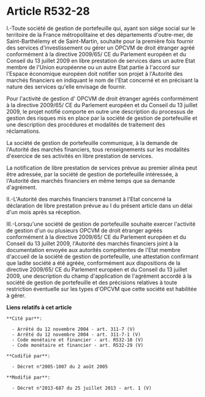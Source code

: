 # Article R532-28

I.-Toute société de gestion de portefeuille qui, ayant son siège social sur le territoire de la France métropolitaine et des
départements d'outre-mer, de Saint-Barthélemy et de Saint-Martin, souhaite pour la première fois fournir des services
d'investissement ou gérer un OPCVM de droit étranger agréé conformément à la directive 2009/65/ CE du Parlement européen et
du Conseil du 13 juillet 2009 en libre prestation de services dans un autre Etat membre de l'Union européenne ou un autre
Etat partie à l'accord sur l'Espace économique européen doit notifier son projet à l'Autorité des marchés financiers en
indiquant le nom de l'Etat concerné et en précisant la nature des services qu'elle envisage de fournir. 

Pour l'activité de gestion d' OPCVM de droit étranger agréés conformément à la directive 2009/65/ CE du Parlement européen et
du Conseil du 13 juillet 2009, le projet notifié comporte en outre une description du processus de gestion des risques mis en
place par la société de gestion de portefeuille et une description des procédures et modalités de traitement des
réclamations. 

La société de gestion de portefeuille communique, à la demande de l'Autorité des marchés financiers, tous renseignements sur
les modalités d'exercice de ses activités en libre prestation de services. 

La notification de libre prestation de services prévue au premier alinéa peut être adressée, par la société de gestion de
portefeuille intéressée, à l'Autorité des marchés financiers en même temps que sa demande d'agrément. 

II.-L'Autorité des marchés financiers transmet à l'Etat concerné la déclaration de libre prestation prévue au I du présent
article dans un délai d'un mois après sa réception. 

III.-Lorsqu'une société de gestion de portefeuille souhaite exercer l'activité de gestion d'un ou plusieurs OPCVM de droit
étranger agréés conformément à la directive 2009/65/ CE du Parlement européen et du Conseil du 13 juillet 2009, l'Autorité
des marchés financiers joint à la documentation envoyée aux autorités compétentes de l'Etat membre d'accueil de la société de
gestion de portefeuille, une attestation confirmant que ladite société a été agréée, conformément aux dispositions de la
directive 2009/65/ CE du Parlement européen et du Conseil du 13 juillet 2009, une description du champ d'application de
l'agrément accordé à la société de gestion de portefeuille et des précisions relatives à toute restriction éventuelle sur les
types d'OPCVM que cette société est habilitée à gérer.

**Liens relatifs à cet article**

	**Cité par**:

	  - Arrêté du 12 novembre 2004 - art. 311-7 (V)
	  - Arrêté du 12 novembre 2004 - art. 311-7-1 (V)
	  - Code monétaire et financier - art. R532-10 (V)
	  - Code monétaire et financier - art. R532-29 (V)

	**Codifié par**:

	  - Décret n°2005-1007 du 2 août 2005

	**Modifié par**:

	  - Décret n°2013-687 du 25 juillet 2013 - art. 1 (V)
